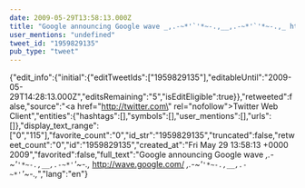```yaml
---
date: 2009-05-29T13:58:13.000Z
title: "Google announcing Google wave _,.-~*'`'*~-.,__,.-~*'`'*~-.,_ http://wave.google.com/ _,.-~*'`'*~-.,__,.-~*'`'*~-.,_″"
user_mentions: "undefined"
tweet_id: "1959829135"
pub_type: "tweet"
---
```

{"edit_info":{"initial":{"editTweetIds":["1959829135"],"editableUntil":"2009-05-29T14:28:13.000Z","editsRemaining":"5","isEditEligible":true}},"retweeted":false,"source":"<a href=\"http://twitter.com\" rel=\"nofollow\">Twitter Web Client</a>","entities":{"hashtags":[],"symbols":[],"user_mentions":[],"urls":[]},"display_text_range":["0","115"],"favorite_count":"0","id_str":"1959829135","truncated":false,"retweet_count":"0","id":"1959829135","created_at":"Fri May 29 13:58:13 +0000 2009","favorited":false,"full_text":"Google announcing Google wave _,.-~*'`'*~-.,__,.-~*'`'*~-.,_ http://wave.google.com/ _,.-~*'`'*~-.,__,.-~*'`'*~-.,_","lang":"en"}
